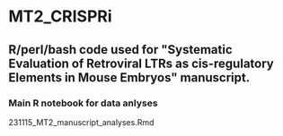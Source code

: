 # MT2_CRISPRi

## R/perl/bash code used for "Systematic Evaluation of Retroviral LTRs as cis-regulatory Elements in Mouse Embryos" manuscript.

### Main R notebook for data anlyses

231115_MT2_manuscript_analyses.Rmd
